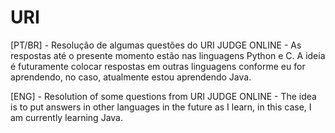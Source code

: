 # URI
[PT/BR] - Resolução de algumas questões do URI JUDGE ONLINE - As respostas até o presente momento estão nas linguagens Python e C. A ideia é futuramente colocar respostas em outras linguagens conforme eu for aprendendo, no caso, atualmente estou aprendendo Java.

[ENG] - Resolution of some questions from URI JUDGE ONLINE - The idea is to put answers in other languages in the future as I learn, in this case, I am currently learning Java.
